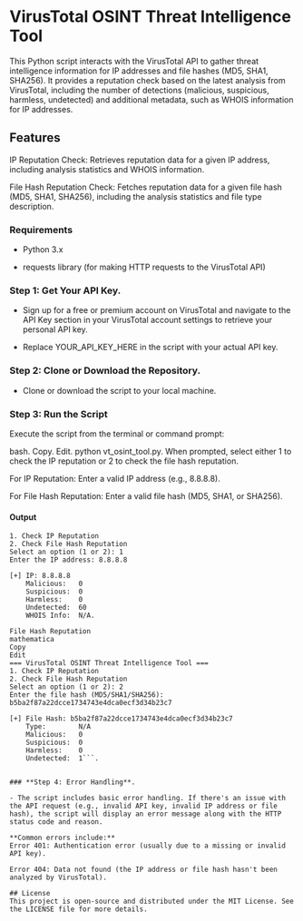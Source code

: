 # VirusTotal OSINT Threat Intelligence Tool

This Python script interacts with the VirusTotal API to gather threat intelligence information for IP addresses and file hashes (MD5, SHA1, SHA256). It provides a reputation check based on the latest analysis from VirusTotal, including the number of detections (malicious, suspicious, harmless, undetected) and additional metadata, such as WHOIS information for IP addresses.

## Features
IP Reputation Check: Retrieves reputation data for a given IP address, including analysis statistics and WHOIS information.  

File Hash Reputation Check: Fetches reputation data for a given file hash (MD5, SHA1, SHA256), including the analysis statistics and file type description.

### Requirements
- Python 3.x

- requests library (for making HTTP requests to the VirusTotal API)

### **Step 1: Get Your API Key**. 

- Sign up for a free or premium account on VirusTotal and navigate to the API Key section in your VirusTotal account settings to retrieve your personal API key.  

- Replace YOUR_API_KEY_HERE in the script with your actual API key.

### **Step 2: Clone or Download the Repository**. 

- Clone or download the script to your local machine.


### **Step 3: Run the Script**  
Execute the script from the terminal or command prompt:

bash. 
Copy. 
Edit. 
python vt_osint_tool.py. 
When prompted, select either 1 to check the IP reputation or 2 to check the file hash reputation.  


For IP Reputation: Enter a valid IP address (e.g., 8.8.8.8).  

For File Hash Reputation: Enter a valid file hash (MD5, SHA1, or SHA256).  

#### Output 

```=== VirusTotal OSINT Threat Intelligence Tool ===. 
1. Check IP Reputation
2. Check File Hash Reputation
Select an option (1 or 2): 1
Enter the IP address: 8.8.8.8

[+] IP: 8.8.8.8
    Malicious:   0
    Suspicious:  0
    Harmless:    0
    Undetected:  60
    WHOIS Info:  N/A. 

File Hash Reputation
mathematica
Copy
Edit
=== VirusTotal OSINT Threat Intelligence Tool ===
1. Check IP Reputation
2. Check File Hash Reputation
Select an option (1 or 2): 2
Enter the file hash (MD5/SHA1/SHA256): b5ba2f87a22dcce1734743e4dca0ecf3d34b23c7

[+] File Hash: b5ba2f87a22dcce1734743e4dca0ecf3d34b23c7
    Type:        N/A
    Malicious:   0
    Suspicious:  0
    Harmless:    0
    Undetected:  1```. 
    
 
### **Step 4: Error Handling**.   

- The script includes basic error handling. If there's an issue with the API request (e.g., invalid API key, invalid IP address or file hash), the script will display an error message along with the HTTP status code and reason.

**Common errors include:**  
Error 401: Authentication error (usually due to a missing or invalid API key).  

Error 404: Data not found (the IP address or file hash hasn't been analyzed by VirusTotal).  

## License
This project is open-source and distributed under the MIT License. See the LICENSE file for more details.